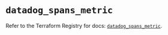 # `datadog_spans_metric`

Refer to the Terraform Registry for docs: [`datadog_spans_metric`](https://registry.terraform.io/providers/datadog/datadog/3.41.0/docs/resources/spans_metric).

